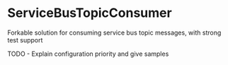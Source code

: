 # ServiceBusTopicConsumer
Forkable solution for consuming service bus topic messages, with strong test support

TODO - Explain configuration priority and give samples
